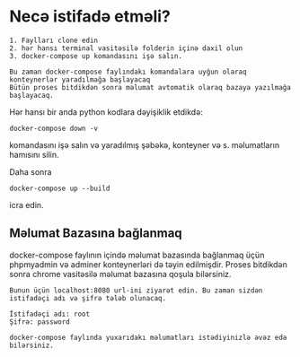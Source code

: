 # Necə istifadə etməli?
    1. Faylları clone edin
    2. hər hansı terminal vasitəsilə folderin içinə daxil olun
    3. docker-compose up komandasını işə salın.
    
    Bu zaman docker-compose faylındakı komandalara uyğun olaraq konteynerlər yaradılmağa başlayacaq
    Bütün proses bitdikdən sonra məlumat avtomatik olaraq bazaya yazılmağa başlayacaq.
    
Hər hansı bir anda python kodlara dəyişiklik etdikdə:
    
    docker-compose down -v 
komandasını işə salın və yaradılmış şəbəkə, konteyner və s. məlumatların 
    hamısını silin.

Daha sonra 

    docker-compose up --build

icra edin.

## Məlumat Bazasına bağlanmaq

docker-compose faylının içində məlumat bazasında bağlanmaq üçün phpmyadmin və adminer konteynerləri də təyin edilmişdir. 
Proses bitdikdən sonra chrome vasitəsilə məlumat bazasına qoşula bilərsiniz. 
    
    Bunun üçün localhost:8080 url-ini ziyarət edin. Bu zaman sizdən istifadəçi adı və şifrə tələb olunacaq.
    
    İstifadəçi adı: root
    Şifrə: password
    
    docker-compose faylında yuxarıdakı məlumatları istədiyinizlə əvəz edə bilərsiniz.